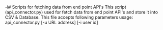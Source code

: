  -i# Scripts for fetching data from end point API's
This script (api_connector.py) used for fetch data from end point API's and store it into
CSV & Database.
This file accepts following parameters
usage: api_connector.py [-u URL address] [-i user id]